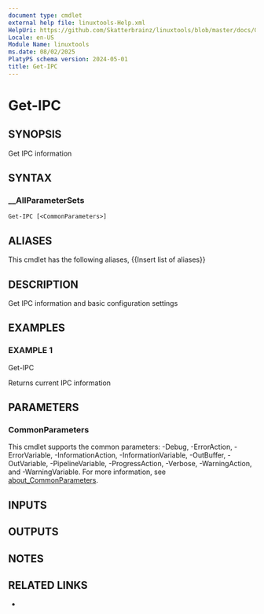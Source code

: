 ```yaml
---
document type: cmdlet
external help file: linuxtools-Help.xml
HelpUri: https://github.com/Skatterbrainz/linuxtools/blob/master/docs/Get-IPC.md
Locale: en-US
Module Name: linuxtools
ms.date: 08/02/2025
PlatyPS schema version: 2024-05-01
title: Get-IPC
---
```


# Get-IPC

## SYNOPSIS

Get IPC information

## SYNTAX

### __AllParameterSets

```
Get-IPC [<CommonParameters>]
```

## ALIASES

This cmdlet has the following aliases,
  {{Insert list of aliases}}

## DESCRIPTION

Get IPC information and basic configuration settings

## EXAMPLES

### EXAMPLE 1

Get-IPC

Returns current IPC information

## PARAMETERS

### CommonParameters

This cmdlet supports the common parameters: -Debug, -ErrorAction, -ErrorVariable,
-InformationAction, -InformationVariable, -OutBuffer, -OutVariable, -PipelineVariable,
-ProgressAction, -Verbose, -WarningAction, and -WarningVariable. For more information, see
[about_CommonParameters](https://go.microsoft.com/fwlink/?LinkID=113216).

## INPUTS

## OUTPUTS

## NOTES

## RELATED LINKS

- [](https://github.com/Skatterbrainz/linuxtools/blob/master/docs/Get-IPC.md)
